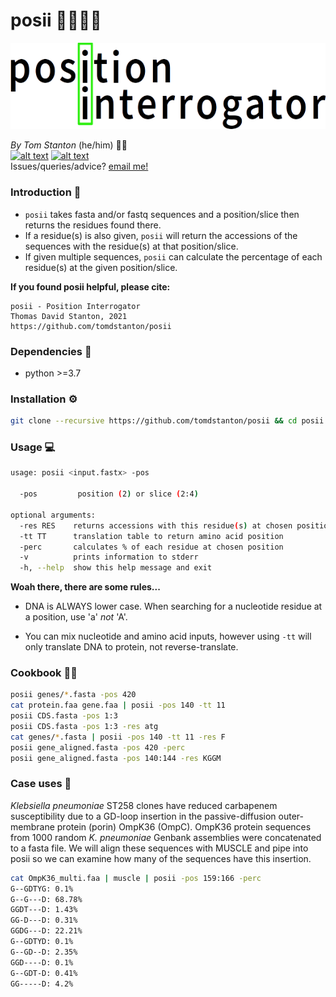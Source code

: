 # posii :dna::female_detective::abacus:

<centre>![Image](https://github.com/tomdstanton/posii/blob/master/posii.png)

_By Tom Stanton_ (he/him) :scientist: \
[![alt text][1.1]][1] [![alt text][6.1]][6] \
Issues/queries/advice?
[email me!](mailto:s1895738@ed.ac.uk?subject=[posii])

[1]: http://twitter.com/tomstantonmicro
[1.1]: http://i.imgur.com/tXSoThF.png (twitter icon with padding)
[6]: http://www.github.com/tomdstanton
[6.1]: http://i.imgur.com/0o48UoR.png (github icon with padding)

### Introduction :open_book:
* `posii` takes fasta and/or fastq sequences and a position/slice then returns
the residues found there. 
* If a residue(s) is also given, `posii` will return the accessions of the sequences with the residue(s)
at that position/slice.
* If given multiple sequences, `posii` can 
  calculate the percentage of each residue(s) at the given
  position/slice.


**If you found posii helpful, please cite:**
```
posii - Position Interrogator
Thomas David Stanton, 2021
https://github.com/tomdstanton/posii
```
### Dependencies :toolbox:
* python >=3.7

### Installation :gear:
```sh
git clone --recursive https://github.com/tomdstanton/posii && cd posii && python setup.py install
```
### Usage :computer:
```sh
usage: posii <input.fastx> -pos

  -pos         position (2) or slice (2:4)

optional arguments:
  -res RES    returns accessions with this residue(s) at chosen position
  -tt TT      translation table to return amino acid position
  -perc       calculates % of each residue at chosen position
  -v          prints information to stderr
  -h, --help  show this help message and exit
```
**Woah there, there are some rules...**
* DNA is ALWAYS lower case. When searching for a 
  nucleotide residue at a position, use 'a' _not_ 'A'.
  
* You can mix nucleotide and amino acid inputs, however using `-tt` will only translate
  DNA to protein, not reverse-translate.
  

### Cookbook :cook:

```sh
posii genes/*.fasta -pos 420
cat protein.faa gene.faa | posii -pos 140 -tt 11
posii CDS.fasta -pos 1:3
posii CDS.fasta -pos 1:3 -res atg
cat genes/*.fasta | posii -pos 140 -tt 11 -res F
posii gene_aligned.fasta -pos 420 -perc
posii gene_aligned.fasta -pos 140:144 -res KGGM
```

### Case uses 🔬
_Klebsiella pneumoniae_ ST258 clones have reduced
carbapenem susceptibility due to a GD-loop insertion
in the passive-diffusion outer-membrane protein (porin)
OmpK36 (OmpC). OmpK36 protein sequences from 
1000 random  _K. pneumoniae_ Genbank assemblies
were concatenated to a fasta file. We will align these
sequences with MUSCLE and pipe into posii so we can
examine how many of the sequences have this insertion.
```sh
cat OmpK36_multi.faa | muscle | posii -pos 159:166 -perc
G--GDTYG: 0.1%
G--G---D: 68.78%
GGDT---D: 1.43%
GG-D---D: 0.31%
GGDG---D: 22.21%
G--GDTYD: 0.1%
G--GD--D: 2.35%
GGD----D: 0.1%
G--GDT-D: 0.41%
GG-----D: 4.2%
```
